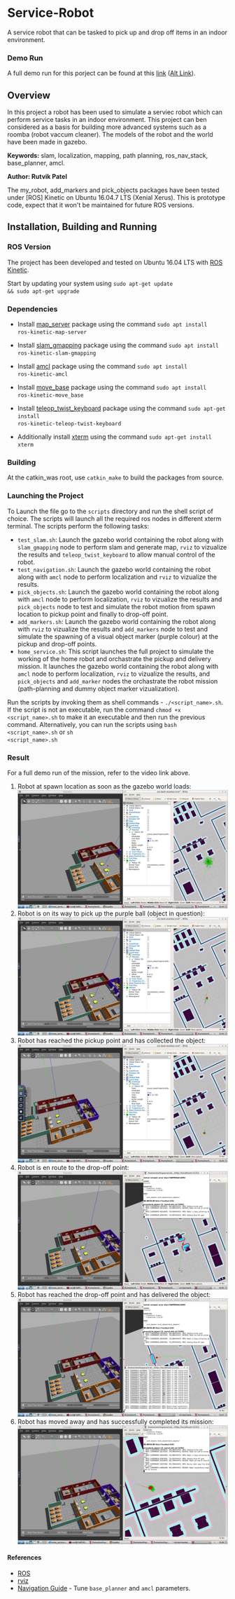 # Service-Robot
A service robot that can be tasked to pick up and drop off items in an indoor environment.

### Demo Run
A full demo run for this porject can be found at this [link](https://youtu.be/6A5CASUCfLo) ([Alt Link]()).

## Overview

In this project a robot has been used to simulate a serviec robot which can perform service tasks in an indoor environment. This project can ben considered as a basis for building more advanced systems such as a roomba (robot vaccum cleaner). The models of the robot and the world have been made in gazebo.

**Keywords:** slam, localization, mapping, path planning, ros_nav_stack, base_planner, amcl.

**Author: Rutvik Patel<br />**

The my_robot, add_markers and pick_objects packages have been tested under [ROS] Kinetic on Ubuntu 16.04.7 LTS (Xenial Xerus).
This is prototype code, expect that it won't be maintained for future ROS versions.

## Installation, Building and Running

### ROS Version

The project has been developed and tested on Ubuntu 16.04 LTS with [ROS Kinetic](wiki.ros.org/kinetic/).

Start by updating your system using <code>sudo apt-get update && sudo apt-get upgrade</code>

### Dependencies

- Install [map_server](http://wiki.ros.org/map_server) package using the command <code>sudo apt install ros-kinetic-map-server</code>
- Install [slam_gmapping](http://wiki.ros.org/slam_gmapping) package using the command <code>sudo apt install ros-kinetic-slam-gmapping</code>
- Install [amcl](http://wiki.ros.org/move_base) package using the command <code>sudo apt install ros-kinetic-amcl</code>
- Install [move_base](http://wiki.ros.org/move_base) package using the command <code>sudo apt install ros-kinetic-move_base</code>
- Install [teleop_twist_keyboard](http://wiki.ros.org/teleop_twist_keyboard) package using the command <code>sudo apt-get install ros-kinetic-teleop-twist-keyboard</code>

- Additionally install [xterm](https://invisible-island.net/xterm/) using the command <code>sudo apt-get install xterm</code>

### Building
At the catkin_was root, use <code>catkin_make</code> to build the packages from source.

### Launching the Project
To Launch the file go to the <code>scripts</code> directory and run the shell script of choice. The scripts will launch all the required ros nodes in different xterm terminal. The scripts perform the following tasks:
- <code>test_slam.sh</code>: Launch the gazebo world containing the robot along with <code>slam_gmapping</code> node to perform slam and generate map, <code>rviz</code> to vizualize the results and <code>teleop_twist_keyboard</code> to allow manual control of the robot.
- <code>test_navigation.sh</code>: Launch the gazebo world containing the robot along with <code>amcl</code> node to perform localization and <code>rviz</code> to vizualize the results.
- <code>pick_objects.sh</code>: Launch the gazebo world containing the robot along with <code>amcl</code> node to perform localization, <code>rviz</code> to vizualize the results and <code>pick_objects</code> node to test and simulate the robot motion from spawn location to pickup point and finally to drop-off point.
- <code>add_markers.sh</code>: Launch the gazebo world containing the robot along with <code>rviz</code> to vizualize the results and <code>add_markers</code> node to test and simulate the spawning of a visual object marker (purple colour) at the pickup and drop-off points.
- <code>home_service.sh</code>: This script launches the full project to simulate the working of the home robot and orchastrate the pickup and delivery mission. It launches the gazebo world containing the robot along with <code>amcl</code> node to perform localization, <code>rviz</code> to vizualize the results, and <code>pick_objects</code> and <code>add_marker</code> nodes the orchastrate the robot mission (path-planning and dummy object marker vizualization).

Run the scripts by invoking them as shell commands - <code>./<script_name>.sh</code>. If the script is not an executable, run the command <code>chmod +x <script_name>.sh</code> to make it an executable and then run the previous command. Alternatively, you can run the scripts using <code>bash <script_name>.sh</code> or <code>sh <script_name>.sh</code>

### Result
For a full demo run of the mission, refer to the video link above.
1. Robot at spawn location as soon as the gazebo world loads: <br>
![spawn](./assets/1_spawn.png)
2. Robot is on its way to pick up the purple ball (object in question):
![en_route_pickup](./assets/2_en_route_pickup.png)
3. Robot has reached the pickup point and has collected the object:
![at_pickup](./assets/3_at_pickup.png)
4. Robot is en route to the drop-off point:
![en_route_dropoff](./assets/4_en_route_dropoff.png)
5. Robot has reached the drop-off point and has delivered the object:
![at_dropoff](./assets/5_at_dropoff.png)
6. Robot has moved away and has successfully completed its mission:
![mission_success](./assets/6_mission_success.png)

#### References
- [ROS](wiki.ros.org/kinetic/)
- [rviz](http://wiki.ros.org/rviz)
- [Navigation Guide](https://www.google.com/url?sa=t&rct=j&q=&esrc=s&source=web&cd=&cad=rja&uact=8&ved=2ahUKEwjvqYny_MP4AhVHEqYKHS0TB7sQFnoECAQQAQ&url=https%3A%2F%2Fkaiyuzheng.me%2Fdocuments%2Fnavguide.pdf&usg=AOvVaw3hrnSbymHa2oHOYNTVlUXN) - Tune <code>base_planner</code> and <code>amcl</code> parameters.
